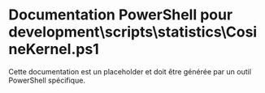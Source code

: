 # Documentation PowerShell pour development\scripts\statistics\CosineKernel.ps1

Cette documentation est un placeholder et doit être générée par un outil PowerShell spécifique.
